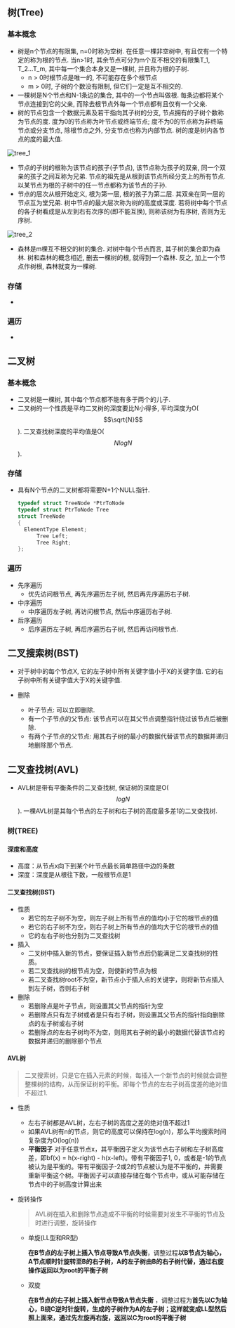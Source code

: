 ## 树(Tree)

### 基本概念

* 树是n个节点的有限集, n=0时称为空树. 在任意一棵非空树中, 有且仅有一个特定的称为根的节点. 当n>1时, 其余节点可分为m个互不相交的有限集T\_1, T\_2...T_m, 其中每一个集合本身又是一棵树, 并且称为根的子树.
  * n > 0时根节点是唯一的, 不可能存在多个根节点
  * m > 0时, 子树的个数没有限制, 但它们一定是互不相交的.
* 一棵树是N个节点和N-1条边的集合, 其中的一个节点叫做根. 每条边都将某个节点连接到它的父亲, 而除去根节点外每一个节点都有且仅有一个父亲.
* 树的节点包含一个数据元素及若干指向其子树的分支, 节点拥有的子树个数称为节点的度. 度为0的节点称为叶节点或终端节点; 度不为0的节点称为非终端节点或分支节点, 除根节点之外, 分支节点也称为内部节点. 树的度是树内各节点的度的最大值.

![tree_1](/home/victory/Study/Data-structure-and-algorithm-practice/tree/tree_1.jpg)



* 节点的子树的根称为该节点的孩子(子节点), 该节点称为孩子的双亲, 同一个双亲的孩子之间互称为兄弟. 节点的祖先是从根到该节点所经分支上的所有节点. 以某节点为根的子树中的任一节点都称为该节点的子孙.
* 节点的层次从根开始定义, 根为第一层, 根的孩子为第二层. 其双亲在同一层的节点互为堂兄弟. 树中节点的最大层次称为树的高度或深度. 若将树中每个节点的各子树看成是从左到右有次序的(即不能互换), 则称该树为有序树, 否则为无序树.

![tree_2](/home/victory/Study/Data-structure-and-algorithm-practice/tree/tree_2.jpg)

* 森林是m棵互不相交的树的集合. 对树中每个节点而言, 其子树的集合即为森林. 树和森林的概念相近, 删去一棵树的根, 就得到一个森林. 反之, 加上一个节点作树根, 森林就变为一棵树.


### 存储

* ​

### 遍历

* ​



## 二叉树

### 基本概念

* 二叉树是一棵树, 其中每个节点都不能有多于两个的儿子.
* 二叉树的一个性质是平均二叉树的深度要比N小得多, 平均深度为O($$\sqrt{N}$$). 二叉查找树深度的平均值是O($$Nlog{N}$$).

### 存储

* 具有N个节点的二叉树都将需要N+1个NULL指针.

  ```c
  typedef struct TreeNode *PtrToNode 
  typedef struct PtrToNode Tree
  struct TreeNode
  {
  	ElementType Element;
    	Tree Left;
    	Tree Right;
  };
  ```

### 遍历

* 先序遍历
  * 优先访问根节点, 再先序遍历左子树, 然后再先序遍历右子树.
* 中序遍历
  * 中序遍历左子树, 再访问根节点, 然后中序遍历右子树.
* 后序遍历
  * 后序遍历左子树, 再后序遍历右子树, 然后再访问根节点.



## 二叉搜索树(BST)

* 对于树中的每个节点X, 它的左子树中所有关键字值小于X的关键字值. 它的右子树中所有关键字值大于X的关键字值.


* 删除
  * 叶子节点: 可以立即删除.
  * 有一个子节点的父节点: 该节点可以在其父节点调整指针绕过该节点后被删除.
  * 有两个子节点的父节点: 用其右子树的最小的数据代替该节点的数据并递归地删除那个节点.

## 二叉查找树(AVL)

* AVL树是带有平衡条件的二叉查找树, 保证树的深度是O($$logN$$). 一棵AVL树是其每个节点的左子树和右子树的高度最多差1的二叉查找树.



























### 树(TREE)

#### 深度和高度

* 高度：从节点x向下到某个叶节点最长简单路径中边的条数
* 深度：深度是从根往下数，一般根节点是1

#### 二叉查找树(BST)

* 性质
  * 若它的左子树不为空，则左子树上所有节点的值均小于它的根节点的值
  * 若它的右子树不为空，则右子树上所有节点的值均大于它的根节点的值
  * 它的左右子树也分别为二叉查找树
* 插入
  * 二叉树中插入新的节点，要保证插入新节点后仍能满足二叉查找树的性质。
  * 若二叉查找树的根节点为空，则使新的节点为根
  * 若二叉查找树root不为空，新节点小于插入点的关键字，则将新节点插入到左子树，否则右子树
* 删除
  * 若删除点是叶子节点，则设置其父节点的指针为空
  * 若删除点只有左子树或者是只有右子树，则设置其父节点的指针指向删除点的左子树或右子树
  * 若删除点的左右子树均不为空，则用其右子树的最小的数据代替该节点的数据并递归的删除那个节点



#### AVL树

> 二叉搜索树，只是它在插入元素的时候，每插入一个新节点的时候就会调整整棵树的结构，从而保证树的平衡。即每个节点的左右子树高度差的绝对值不超过1.

* 性质

  * 左右子树都是AVL树，左右子树的高度之差的绝对值不超过1
  * 如果AVL树有n的节点，则它的高度可以保持在log(n)，那么平均搜索时间复杂度为O(log(n))
  * **平衡因子** 对于任意节点x，其平衡因子定义为该节点右子树和左子树高度差，即bf(x) = h(x-right) - h(x-left)。带有平衡因子1, 0，或者是-1的节点被认为是平衡的。带有平衡因子-2或2的节点被认为是不平衡的，并需要重新平衡这个树。平衡因子可以直接存储在每个节点中，或从可能存储在节点中的子树高度计算出来

* 旋转操作

  > AVL树在插入和删除节点造成不平衡的时候需要对发生不平衡的节点及时进行调整，旋转操作

  * 单旋(LL型和RR型)

    **在B节点的左子树上插入节点导致A节点失衡**，调整过程**以B节点为轴心，A节点顺时针旋转至B的右子树，A的左子树由B的右子树代替，通过右旋操作返回以为root的平衡子树**

  * 双旋

    **在B节点的右子树上插入新节点导致A节点失衡** ，调整过程为**首先以C为轴心，B绕C逆时针旋转，生成的子树作为A的左子树；这样就变成LL型然后照上面来，通过先左旋再右旋，返回以C为root的平衡子树**